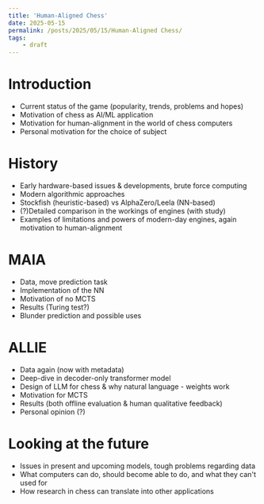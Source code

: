 ```yaml
---
title: 'Human-Aligned Chess'
date: 2025-05-15
permalink: /posts/2025/05/15/Human-Aligned Chess/
tags:
	- draft
---
```


Introduction
===========

- Current status of the game (popularity, trends, problems and hopes)
- Motivation of chess as AI/ML application
- Motivation for human-alignment in the world of chess computers
- Personal motivation for the choice of subject

History
==========

- Early hardware-based issues & developments, brute force computing
- Modern algorithmic approaches
- Stockfish (heuristic-based) vs AlphaZero/Leela (NN-based)
- (?)Detailed comparison in the workings of engines (with study)
- Examples of limitations and powers of modern-day engines, again motivation to human-alignment

MAIA
==========

- Data, move prediction task
- Implementation of the NN
- Motivation of no MCTS
- Results (Turing test?)
- Blunder prediction and possible uses

ALLIE
==========

- Data again (now with metadata)
- Deep-dive in decoder-only transformer model
- Design of LLM for chess & why natural language - weights work
- Motivation for MCTS
- Results (both offline evaluation & human qualitative feedback)
- Personal opinion (?)

Looking at the future
==========

- Issues in present and upcoming models, tough problems regarding data
- What computers can do, should become able to do, and what they can't used for
- How research in chess can translate into other applications
